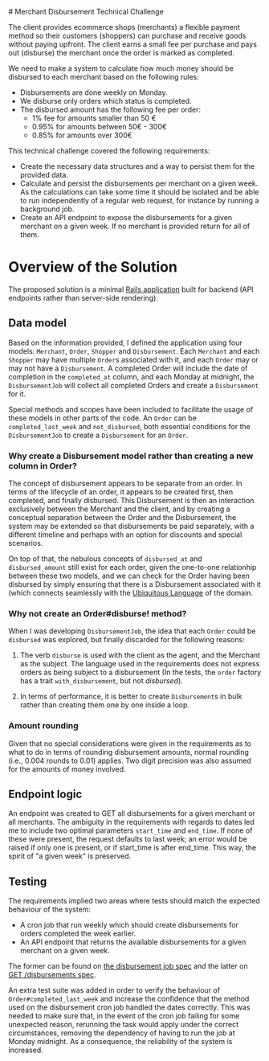 # Merchant Disbursement Technical Challenge

The client provides ecommerce shops (merchants) a flexible payment method so their customers (shoppers) can purchase and receive goods without paying upfront. The client earns a small fee per purchase and pays out (disburse) the merchant once the order is marked as completed.

We need to make a system to calculate how much money should be disbursed to each merchant based on the following rules:

* Disbursements are done weekly on Monday.
* We disburse only orders which status is completed.
* The disbursed amount has the following fee per order:
  * 1% fee for amounts smaller than 50 €
  * 0.95% for amounts between 50€ - 300€
  * 0.85% for amounts over 300€

This technical challenge covered the following requirements:

* Create the necessary data structures and a way to persist them for the provided data.
* Calculate and persist the disbursements per merchant on a given week. As the calculations can take some time it should be isolated and be able to run independently of a regular web request, for instance by running a background job.
* Create an API endpoint to expose the disbursements for a given merchant on a given week. If no merchant is provided return for all of them.

# Overview of the Solution

The proposed solution is a minimal [Rails application](https://rubyonrails.org/) built for backend (API endpoints rather than server-side rendering).

## Data model

Based on the information provided, I defined the application using four models: `Merchant`, `Order`, `Shopper` and `Disbursement`. Each `Merchant` and each `Shopper` may have multiple `Order`s associated with it, and each `Order` may or may not have a `Disbursement`. A completed Order will include the date of completion in the `completed_at` column, and each Monday at midnight, the `DisbursementJob` will collect all completed Orders and create a `Disbursement` for it.

Special methods and scopes have been included to facilitate the usage of these models in other parts of the code. An `Order` can be `completed_last_week` and `not_disbursed`, both essential conditions for the `DisbursementJob` to create a `Disbursement` for an `Order`.

### Why create a Disbursement model rather than creating a new column in Order?

The concept of disbursement appears to be separate from an order. In terms of the lifecycle of an order, it appears to be created first, then completed, and finally disbursed. This Disbursement is then an interaction exclusively between the Merchant and the client, and by creating a conceptual separation between the Order and the Disbursement, the system may be extended so that disbursements be paid separately, with a different timeline and perhaps with an option for discounts and special scenarios.

On top of that, the nebulous concepts of `disbursed_at` and `disbursed_amount` still exist for each order, given the one-to-one relationhip between these two models, and we can check for the Order having been disbursed by simply ensuring that there is a Disbursement associated with it (which connects seamlessly with the [Ubiquitous Language](https://www.martinfowler.com/bliki/UbiquitousLanguage.html) of the domain.

### Why not create an Order#disburse! method?

When I was developing `DisbursementJob`, the idea that each `Order` could be `disbursed` was explored, but finally discarded for the following reasons:

1) The verb `disburse` is used with the client as the agent, and the Merchant as the subject. The language used in the requirements does not express orders as being subject to a disbursement (In the tests, the `order` factory has a trait `with_disbursement`, but not *disbursed*).

2) In terms of performance, it is better to create `Disbursement`s in bulk rather than creating them one by one inside a loop.

### Amount rounding

Given that no special considerations were given in the requirements as to what to do in terms of rounding disbursement amounts, normal rounding (i.e., 0.004 rounds to 0.01) applies. Two digit precision was also assumed for the amounts of money involved.

## Endpoint logic

An endpoint was created to GET all disbursements for a given merchant or all merchants. The ambiguity in the requirements with regards to dates led me to include two optimal parameters `start_time` and `end_time`. If none of these were present, the request defaults to last week; an error would be raised if only one is present, or if start_time is after end_time. This way, the spirit of "a given week" is preserved.

## Testing

The requirements implied two areas where tests should match the expected behaviour of the system:

* A cron job that run weekly which should create disbursements for orders completed the week earlier.
* An API endpoint that returns the available disbursements for a given merchant on a given week.

The former can be found on [the disbursement job spec](backend/spec/jobs/disbursements_job_spec.rb) and the latter on [GET /disbursements spec](backend/spec/jobs/disbursements_job_spec.rb).

An extra test suite was added in order to verify the behaviour of `Order#completed_last_week` and increase the confidence that the method used on the disbursement cron job handled the dates correctly. This was needed to make sure that, in the event of the cron job failing for some unexpected reason, rerunning the task would apply under the correct circumstances, removing the dependency of having to run the job at Monday midnight. As a consequence, the reliability of the system is increased.

